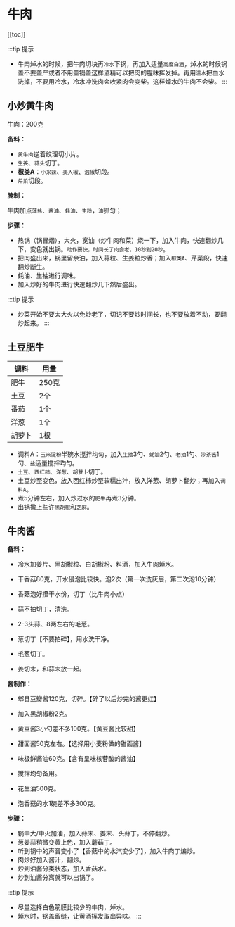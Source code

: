 # 牛肉

[[toc]]

:::tip 提示
- 牛肉焯水的时候，把牛肉切块再`冷水`下锅，再加入适量`高度白酒`，焯水的时候锅盖不要盖严或者不用盖锅盖这样酒精可以把肉的腥味挥发掉。再用`温水`把血水洗掉，不要用冷水，冷水冲洗肉会收紧肉会变柴。这样焯水的牛肉不会柴。
:::

## 小炒黄牛肉

牛肉：200克

**备料：**

- `黄牛肉`逆着纹理切小片。
- `生姜`、`蒜头`切丁。
- **椒类A**：`小米辣`、`美人椒`、`泡椒`切段。
- `芹菜`切段。

**腌制：**

牛肉加点`薄盐`、`酱油`、`蚝油`、`生粉`，`油`抓匀；

**步骤：**

- 热锅（锅冒烟），大火，宽油（炒牛肉和菜）烧一下，加入牛肉，快速翻炒几下，变色就出锅。`动作要快，时间长了肉会老，10秒到20秒`。
- 把肉盛出来，锅里留余油，加入蒜粒、生姜粒炒香；加入`椒类A`、芹菜段，快速翻炒断生。
- 蚝油、生抽进行调味。
- 加入炒好的牛肉进行快速翻炒几下然后盛出。

:::tip 提示
- 炒菜开始不要太大火以免炒老了，切记不要炒时间长，也不要放着不动，要翻炒起来。
:::

## 土豆肥牛

| 调料 | 用量 |
| --- | --- |
|肥牛 | 250克 |
|土豆 | 2个 |
|番茄 | 1个 |
|洋葱 | 1个 |
|胡萝卜 | 1根 |

- 调料A：`玉米淀粉`半碗水搅拌均匀，加入`生抽`3勺、`蚝油`2勺、`老抽`1勺、`沙茶酱`1勺、`盐`适量搅拌均匀。
- `土豆`、`西红柿`、`洋葱`、`胡萝卜`切丁。
- 土豆炒至变色，放入西红柿炒至软糯出汁，放入洋葱、胡萝卜翻炒；再加入`调料A`。
- 煮5分钟左右，加入炒过水的`肥牛`再煮3分钟。
- 出锅撒上些许`黑胡椒`和`芝麻`。

## 牛肉酱

**备料：**

- 冷水加姜片、黑胡椒粒、白胡椒粉、料酒，加入牛肉焯水。
- 干香菇80克，开水侵泡比较快。泡2次（第一次洗灰层，第二次泡10分钟）
- 香菇泡好攥干水份，切丁（比牛肉小点）
- 蒜不拍切丁，清洗。

- 2-3头蒜、8两左右的毛葱。
- 葱切丁【不要拍碎】，用水洗干净。
- 毛葱切丁。
- 姜切末，和蒜末放一起。

**酱制作：**

- 郫县豆瓣酱120克，切碎。【碎了以后炒完的酱更红】
- 加入黑胡椒粉2克。
- 黄豆酱3小勺差不多100克。【黄豆酱比较甜】
- 甜面酱50克左右。【选择用小麦粉做的甜面酱】
- 味极鲜酱油60克。【含有呈味核苷酸的酱油】
- 搅拌均匀备用。

- 花生油500克。
- 泡香菇的水1碗差不多300克。

**步骤：**

- 锅中大/中火加油，加入蒜末、姜末、头蒜丁，不停翻炒。
- 葱姜蒜稍微变黄上色，加入蘑菇丁。
- 听到锅中的声音变小了【香菇中的水汽变少了】，加入牛肉丁煸炒。
- 肉炒好加入酱汁，翻炒。
- 炒到油酱分类状态，加入香菇水。
- 炒到油酱分离就可以出锅了。

:::tip 提示
- 尽量选择白色筋膜比较少的牛肉，焯水。
- 焯水时，锅盖留缝，让黄酒挥发取出异味。
:::